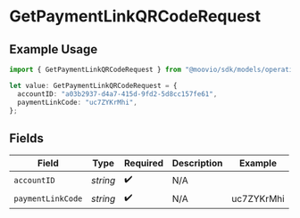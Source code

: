 # GetPaymentLinkQRCodeRequest

## Example Usage

```typescript
import { GetPaymentLinkQRCodeRequest } from "@moovio/sdk/models/operations";

let value: GetPaymentLinkQRCodeRequest = {
  accountID: "a03b2937-d4a7-415d-9fd2-5d8cc157fe61",
  paymentLinkCode: "uc7ZYKrMhi",
};
```

## Fields

| Field              | Type               | Required           | Description        | Example            |
| ------------------ | ------------------ | ------------------ | ------------------ | ------------------ |
| `accountID`        | *string*           | :heavy_check_mark: | N/A                |                    |
| `paymentLinkCode`  | *string*           | :heavy_check_mark: | N/A                | uc7ZYKrMhi         |